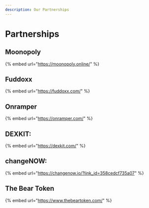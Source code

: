```yaml
---
description: Our Partnerships
---
```


# Partnerships

## Moonopoly

{% embed url="https://moonopoly.online/" %}

## Fuddoxx

{% embed url="https://fuddoxx.com/" %}

## Onramper

{% embed url="https://onramper.com/" %}

## DEXKIT:

{% embed url="https://dexkit.com/" %}

## changeNOW:

{% embed url="https://changenow.io/?link_id=358cedcf735a07" %}

## The Bear Token

{% embed url="https://www.thebeartoken.com/" %}

